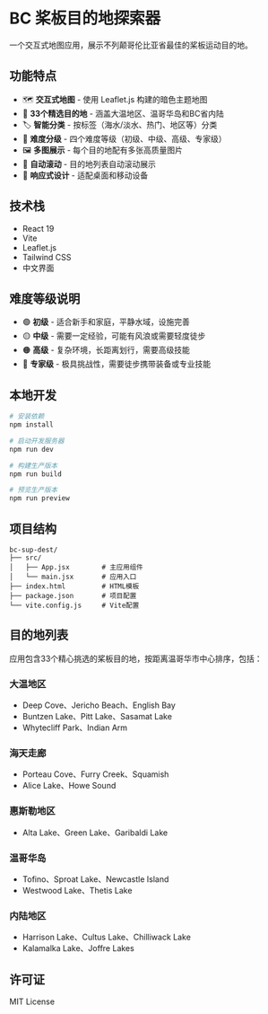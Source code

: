 # BC 桨板目的地探索器

一个交互式地图应用，展示不列颠哥伦比亚省最佳的桨板运动目的地。

## 功能特点

- 🗺️ **交互式地图** - 使用 Leaflet.js 构建的暗色主题地图
- 📍 **33个精选目的地** - 涵盖大温地区、温哥华岛和BC省内陆
- 🏷️ **智能分类** - 按标签（海水/淡水、热门、地区等）分类
- 🎯 **难度分级** - 四个难度等级（初级、中级、高级、专家级）
- 🖼️ **多图展示** - 每个目的地配有多张高质量图片
- 🔄 **自动滚动** - 目的地列表自动滚动展示
- 📱 **响应式设计** - 适配桌面和移动设备

## 技术栈

- React 19
- Vite
- Leaflet.js
- Tailwind CSS
- 中文界面

## 难度等级说明

- 🟢 **初级** - 适合新手和家庭，平静水域，设施完善
- 🟡 **中级** - 需要一定经验，可能有风浪或需要轻度徒步
- 🟠 **高级** - 复杂环境，长距离划行，需要高级技能
- 🔴 **专家级** - 极具挑战性，需要徒步携带装备或专业技能

## 本地开发

```bash
# 安装依赖
npm install

# 启动开发服务器
npm run dev

# 构建生产版本
npm run build

# 预览生产版本
npm run preview
```

## 项目结构

```
bc-sup-dest/
├── src/
│   ├── App.jsx        # 主应用组件
│   └── main.jsx       # 应用入口
├── index.html         # HTML模板
├── package.json       # 项目配置
└── vite.config.js     # Vite配置
```

## 目的地列表

应用包含33个精心挑选的桨板目的地，按距离温哥华市中心排序，包括：

### 大温地区
- Deep Cove、Jericho Beach、English Bay
- Buntzen Lake、Pitt Lake、Sasamat Lake
- Whytecliff Park、Indian Arm

### 海天走廊
- Porteau Cove、Furry Creek、Squamish
- Alice Lake、Howe Sound

### 惠斯勒地区
- Alta Lake、Green Lake、Garibaldi Lake

### 温哥华岛
- Tofino、Sproat Lake、Newcastle Island
- Westwood Lake、Thetis Lake

### 内陆地区
- Harrison Lake、Cultus Lake、Chilliwack Lake
- Kalamalka Lake、Joffre Lakes

## 许可证

MIT License